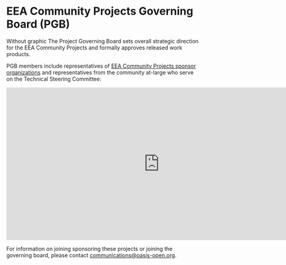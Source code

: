 <!-- img src="eea.png" width="200" -->

# EEA Community Projects Governing Board (PGB)
Without graphic
The Project Governing Board sets overall strategic direction for the EEA Community Projects and formally approves released work products.

PGB members include representatives of [EEA Community Projects sponsor organizations]() and representatives from the community at-large who serve on the Technical Steering Committee:

<iframe style="border-style: none;" width="800" height="400" src="https://docs.google.com/spreadsheets/d/e/2PACX-1vT38MUZFWO1ISzQWC6wSulN7IJCmYdSOIxBiofgO4c8mRF0hOuLEO59bW6McK2Lm0DgJkpaPLAf38AI/pubhtml?gid=463834327&single=true&widget=true&headers=false&chrome=false&single=false&gridlines=false&range=A1:E"></iframe>

For information on joining sponsoring these projects or joining the governing board, please contact [communications@oasis-open.org](mailto:communications@oasis-open.org).
